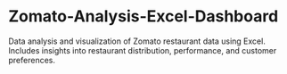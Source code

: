 # Zomato-Analysis-Excel-Dashboard
Data analysis and visualization of Zomato restaurant data using Excel. Includes insights into restaurant distribution, performance, and customer preferences.
